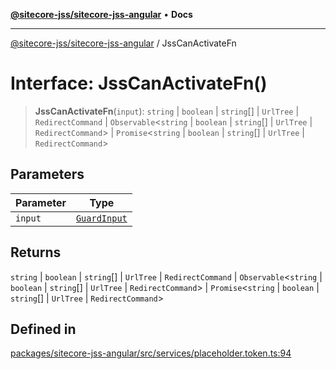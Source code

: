 [**@sitecore-jss/sitecore-jss-angular**](../README.md) • **Docs**

***

[@sitecore-jss/sitecore-jss-angular](../README.md) / JssCanActivateFn

# Interface: JssCanActivateFn()

> **JssCanActivateFn**(`input`): `string` \| `boolean` \| `string`[] \| `UrlTree` \| `RedirectCommand` \| `Observable`\<`string` \| `boolean` \| `string`[] \| `UrlTree` \| `RedirectCommand`\> \| `Promise`\<`string` \| `boolean` \| `string`[] \| `UrlTree` \| `RedirectCommand`\>

## Parameters

| Parameter | Type |
| ------ | ------ |
| `input` | [`GuardInput`](GuardInput.md) |

## Returns

`string` \| `boolean` \| `string`[] \| `UrlTree` \| `RedirectCommand` \| `Observable`\<`string` \| `boolean` \| `string`[] \| `UrlTree` \| `RedirectCommand`\> \| `Promise`\<`string` \| `boolean` \| `string`[] \| `UrlTree` \| `RedirectCommand`\>

## Defined in

[packages/sitecore-jss-angular/src/services/placeholder.token.ts:94](https://github.com/Sitecore/jss/blob/ae6f916d439f946bec091261304f83eefbcedd38/packages/sitecore-jss-angular/src/services/placeholder.token.ts#L94)

